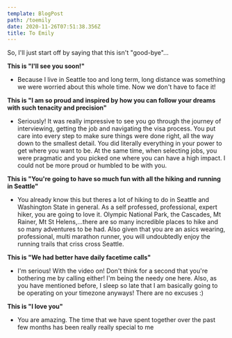 ```yaml
---
template: BlogPost
path: /toemily
date: 2020-11-26T07:51:38.356Z
title: To Emily
---
```

So, I'll just start off by saying that this isn't "good-bye"...

**This is "I'll see you soon!"**  

* Because I live in Seattle too and long term, long distance was something we were worried about this whole time.  Now we don't have to face it!

**This is "I am so proud and inspired by how you can follow your dreams with such tenacity and precision"**

* Seriously!  It was really impressive to see you go through the journey of interviewing, getting the job and navigating the visa process.  You put care into every step to make sure things were done right, all the way down to the smallest detail.  You did literally everything in your power to get where you want to be.  At the same time, when selecting jobs, you were pragmatic and you picked one where you can have a high impact.  I could not be more proud or humbled to be with you.

**This is "You're going to have so much fun with all the hiking and running in Seattle"**

* You already know this but theres a lot of hiking to do in Seattle and Washington State in general.  As a self professed, professional, expert hiker, you are going to love it.  Olympic National Park, the Cascades, Mt Rainer, Mt St Helens,...there are so many incredible places to hike and so many adventures to be had.   Also given that you are an asics wearing, professional, multi marathon runner, you will undoubtedly enjoy the running trails that criss cross Seattle. 

**This is "We had better have daily facetime calls"**

* I'm serious!  With the video on!  Don't think for a second that you're bothering me by calling either!  I'm being the needy one here.  Also, as you have mentioned before, I sleep so late that I am basically going to be operating on your timezone anyways!  There are no excuses :)

**This is "I love you"**

* You are amazing.  The time that we have spent together over the past few months has been really really special to me
